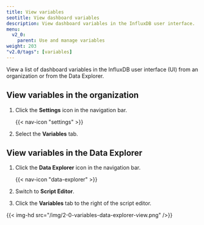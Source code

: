 ```yaml
---
title: View variables
seotitle: View dashboard variables
description: View dashboard variables in the InfluxDB user interface.
menu:
  v2_0:
    parent: Use and manage variables
weight: 203
"v2.0/tags": [variables]
---
```


View a list of dashboard variables in the InfluxDB user interface (UI) from an organization or from the Data Explorer.

## View variables in the organization

1. Click the **Settings** icon in the navigation bar.

    {{< nav-icon "settings" >}}

3. Select the **Variables** tab.

## View variables in the Data Explorer

1. Click the **Data Explorer** icon in the navigation bar.

    {{< nav-icon "data-explorer" >}}

2. Switch to **Script Editor**.
3. Click the **Variables** tab to the right of the script editor.

  {{< img-hd src="/img/2-0-variables-data-explorer-view.png" />}}
